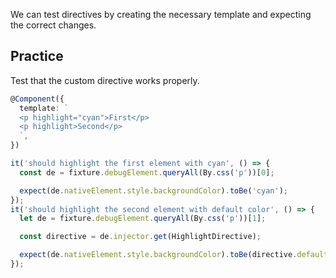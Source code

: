 We can test directives by creating the necessary template and expecting the correct changes.

## Practice

Test that the custom directive works properly. 

```ts
@Component({
  template: `
  <p highlight="cyan">First</p>
  <p highlight>Second</p>
  `,
})

it('should highlight the first element with cyan', () => {
  const de = fixture.debugElement.queryAll(By.css('p'))[0];

  expect(de.nativeElement.style.backgroundColor).toBe('cyan');
});
it('should highlight the second element with default color', () => {
  let de = fixture.debugElement.queryAll(By.css('p'))[1];

  const directive = de.injector.get(HighlightDirective);

  expect(de.nativeElement.style.backgroundColor).toBe(directive.defaultColor);
});
```